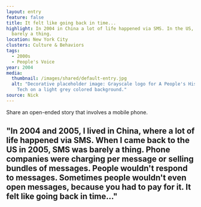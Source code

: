 ```yaml
---
layout: entry
feature: false
title: It felt like going back in time...
highlight: In 2004 in China a lot of life happened via SMS. In the US, SMS was
  barely a thing.
location: New York City
clusters: Culture & Behaviors
tags:
  - 2000s
  - People's Voice
year: 2004
media:
  thumbnail: /images/shared/default-entry.jpg
  alt: "Decorative placeholder image: Grayscale logo for A People's History of
    Tech on a light grey colored background."
source: Nick
---
```

Share an open-ended story that involves a mobile phone.

## "In 2004 and 2005, I lived in China, where a lot of life happened via SMS. When I came back to the US in 2005, SMS was barely a thing. Phone companies were charging per message or selling bundles of messages. People wouldn't respond to messages. Sometimes people wouldn't even open messages, because you had to pay for it. It felt like going back in time..."
